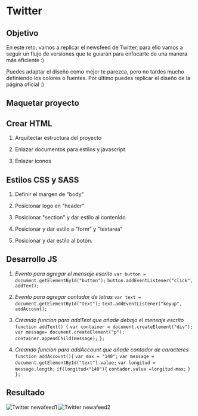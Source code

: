 # Twitter

## Objetivo

En este reto, vamos a replicar el newsfeed de Twitter, para ello vamos a seguir un flujo de versiones que te guiarán para enfocarte de una manera más eficiente :)

Puedes adaptar el diseño como mejor te parezca, pero no tardes mucho definiendo los colores o fuentes. Por último puedes replicar el diseño de la página oficial :)


## Maquetar proyecto


## Crear HTML

1. Arquitectar estructura del proyecto

2. Enlazar documentos para estilos y javascript

3. Enlazar iconos


## Estilos CSS y SASS

1. Definir el margen de "body"

2. Posicionar logo en "header"

3. Posicionar "section" y dar estilo al contenido

4. Posicionar y dar estilo a "form" y "textarea"

5. Posicionar y dar estilo al botón.


## Desarrollo JS

1. *Evento para agregar el mensaje escrito*
  `var button = document.getElementById("button");`
  `button.addEventListener("click", addText);`
2. *Evento para agregar contador de letras*
  `var text = document.getElementById("text");`
  `text.addEventListener("keyup", addAccount);`
   
3. *Creando funcion para addText que añade debajo el mensaje escrito*
  `function addText() {`
  `var container = document.createElement("div");`
  `var message= document.createElement("p");`
    `container.appendChild(message);`
  `};`
4. *Creando funcion para addAccount que añade contador de caracteres*
  `function addAccount(){`
  `var max = "140";`
  `var message = document.getElementById("text").value;`
  `var longitud = message.length;`
    `if(longitud<"140"){`
    `contador.value =longitud-max;`
    `}`
  `};`

## Resultado

![Twitter newafeed1](assets/twitter-1.png)
![Twitter newafeed2](assets/twiteer-2.png)
